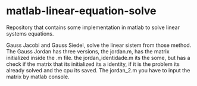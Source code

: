 matlab-linear-equation-solve
============================

Repository that contains some implementation in matlab to solve linear systems equations.

Gauss Jacobi and Gauss Siedel, solve the linear sistem from those method.
The Gauss Jordan has three versions, the jordan.m, has the matrix initialized inside the .m file. the jordan_identidade.m its the some, but has a check if the matrix that its initialized its a identity, if it is the problem its already solved and the cpu its saved. The jordan_2.m you have to input the matrix by matlab console.

